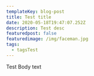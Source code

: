 ```yaml
---
templateKey: blog-post
title: Test title
date: 2020-05-18T19:47:07.252Z
description: Test desc
featuredpost: false
featuredimage: /img/faceman.jpg
tags:
  - tagsTest
---
```

Test Body text